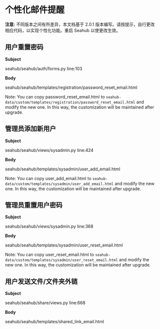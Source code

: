 # 个性化邮件提醒

**注意:** 不同版本之间有所差异，本文档基于 2.0.1 版本编写。请按提示，自行更改相应代码，以实现个性化功能。重启 Seahub 以使更改生效。

## 用户重置密码 ##

**Subject**

seahub/seahub/auth/forms.py line:103

**Body**

seahub/seahub/templates/registration/password_reset_email.html

Note: You can copy password_reset_email.html to `seahub-data/custom/templates/registration/password_reset_email.html` and modify the new one. In this way, the customization will be maintained after upgrade. 

## 管理员添加新用户 ##

**Subject**

seahub/seahub/views/sysadmin.py line:424

**Body**

seahub/seahub/templates/sysadmin/user_add_email.html

Note: You can copy user_add_email.html to `seahub-data/custom/templates/sysadmin/user_add_email.html` and modify the new one. In this way, the customization will be maintained after upgrade. 

## 管理员重置用户密码 ##

**Subject**

seahub/seahub/views/sysadmin.py line:368

**Body**

seahub/seahub/templates/sysadmin/user_reset_email.html

Note: You can copy user_reset_email.html to `seahub-data/custom/templates/sysadmin/user_reset_email.html` and modify the new one. In this way, the customization will be maintained after upgrade. 

## 用户发送文件/文件夹外链 ##

**Subject**

seahub/seahub/share/views.py line:668

**Body**

seahub/seahub/templates/shared_link_email.html

